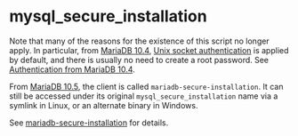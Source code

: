 
# mysql_secure_installation

Note that many of the reasons for the existence of this script no longer apply. In particular, from [MariaDB 10.4](../../../release-notes/mariadb-community-server/what-is-mariadb-104.md), [Unix socket authentication](../../ref/plugins/authentication-plugins/authentication-plugin-unix-socket.md) is applied by default, and there is usually no need to create a root password. See [Authentication from MariaDB 10.4](../../security/user-account-management/authentication-from-mariadb-10-4.md).


From [MariaDB 10.5](../../../release-notes/mariadb-community-server/what-is-mariadb-105.md), the client is called `mariadb-secure-installation`. It can still be accessed under its original `mysql_secure_installation` name via a symlink in Linux, or an alternate binary in Windows.


See [mariadb-secure-installation](../mariadb-secure-installation.md) for details.

